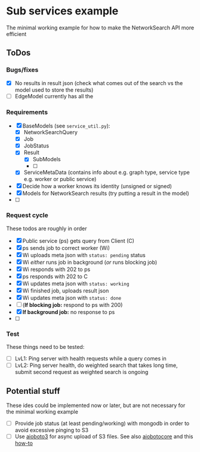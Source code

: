 # Sub services example
The minimal working example for how to make the NetworkSearch API more 
efficient

## ToDos
### Bugs/fixes
- [x] No results in result json (check what comes out of the search vs the 
  model used to store the results)
- [ ] EdgeModel currently has all the 

### Requirements
- [x] BaseModels (see `service_util.py`):
  - [x] NetworkSearchQuery
  - [x] Job
  - [x] JobStatus
  - [x] Result
    - [x] SubModels
    - [ ] 
  - [x] ServiceMetaData (contains info about e.g. graph type, service type 
        e.g. worker or public service)
- [x] Decide how a worker knows its identity (unsigned or signed)
- [x] Models for NetworkSearch results (try putting a result in the model)
- [ ]

### Request cycle
These todos are roughly in order
- [x] Public service (ps) gets query from Client (C)
- [x] ps sends job to correct worker (Wi)
- [x] Wi uploads meta json with `status: pending` status
- [x] Wi *either* runs job in background (*or* runs blocking job)
- [x] Wi responds with 202 to ps
- [x] ps responds with 202 to C
- [x] Wi updates meta json with `status: working`
- [x] Wi finished job, uploads result json
- [x] Wi updates meta json with `status: done`
- [ ] (**If blocking job:** respond to ps with 200)
- [x] **If background job:** no response to ps
- [ ]

### Test
These things need to be tested:
- [ ] LvL1: Ping server with health requests while a query comes in
- [ ] LvL2: Ping server health, do weighted search that takes long time, 
      submit second request as weighted search is ongoing

## Potential stuff
These ides could be implemented now or later, but are not necessary for the 
minimal working example
- [ ] Provide job status (at least pending/working) with mongodb in order 
      to avoid excessive pinging to S3
- [ ] Use [aioboto3](https://github.com/terrycain/aioboto3) for async 
      upload of S3 files. See also 
      [aiobotocore](https://github.com/aio-libs/aiobotocore) and this
      [how-to](https://medium.com/tysonworks/concurrency-with-boto3-41cfa300aab4)
